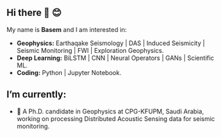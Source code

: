 ## Hi there 👋 😊
My name is **Basem** and I am interested in:
- **Geophysics:** Earthaqake Seismology | DAS | Induced Seismicity | Seismic Monitoring | FWI | Exploration Geophysics.
- **Deep Learning:** BiLSTM | CNN | Neural Operators | GANs | Scientific ML.
- **Coding:** Python | Jupyter Notebook.

## I’m currently:
- 🔭  A Ph.D. candidate in Geophysics at CPG-KFUPM, Saudi Arabia, working on processing Distributed Acoustic Sensing data for seismic monitoring.
<!--
**bqadas/bqadas** is a ✨ _special_ ✨ repository because its `README.md` (this file) appears on your GitHub profile.

Here are some ideas to get you started:

- 🔭 I’m currently working on ...
- 🌱 I’m currently learning ...
- 👯 I’m looking to collaborate on ...
- 🤔 I’m looking for help with ...
- 💬 Ask me about ...
- 📫 How to reach me: ...
- 😄 Pronouns: ...
- ⚡ Fun fact: ...
-->
